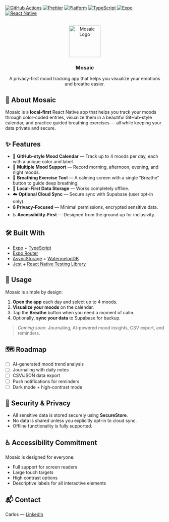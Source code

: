 <!-- PROJECT SHIELDS -->
<!-- Replace `your_username` and `your_repo` with your GitHub username/repo -->

[![GitHub Actions][actions-shield]][actions-url]
[![Prettier][prettier-shield]][prettier-url]
[![Platform][platform-shield]][platform-url]
[![TypeScript][typescript-shield]][typescript-url]
[![Expo][expo-shield]][expo-url]
[![React Native][react-native-shield]][react-native-url]

<br />
<div align="center">
  <a href="https://github.com/Ceejaymar/mosaic">
    <!-- Replace with your logo path -->
    <img src="images/logo.png" alt="Mosaic Logo" width="100" height="100">
  </a>

  <h3 align="center">Mosaic</h3>
  <p align="center">
    A privacy-first mood tracking app that helps you visualize your emotions and breathe easier.
    <br />
    <!-- <a href="#about-the-project"><strong>Explore the docs »</strong></a>
    <br />
    <br />
    <a href="#usage">View Demo</a>
    ·
    <a href="https://github.com/your_username/your_repo/issues/new?labels=bug&template=bug-report---.md">Report Bug</a>
    ·
    <a href="https://github.com/your_username/your_repo/issues/new?labels=enhancement&template=feature-request---.md">Request Feature</a> -->
  </p>
</div>

## 📌 About Mosaic

<!-- ![Product Screenshot][product-screenshot] -->

Mosaic is a **local-first** React Native app that helps you track your moods through color-coded entries, visualize them in a beautiful GitHub-style calendar, and practice guided breathing exercises — all while keeping your data private and secure.

## ✨ Features

- 🎨 **GitHub-style Mood Calendar** — Track up to 4 moods per day, each with a unique color and label.
- 🌈 **Multiple Mood Support** — Record morning, afternoon, evening, and night moods.
- 🧘 **Breathing Exercise Tool** — A calming screen with a single “Breathe” button to guide deep breathing.
- 📅 **Local-First Data Storage** — Works completely offline.
- ☁️ **Optional Cloud Sync** — Secure sync with Supabase (user opt-in only).
- 🔒 **Privacy-Focused** — Minimal permissions, encrypted sensitive data.
- ♿ **Accessibility-First** — Designed from the ground up for inclusivity.

## 🛠️ Built With

- [Expo](https://expo.dev/) + [TypeScript](https://www.typescriptlang.org/)
- [Expo Router](https://expo.github.io/router/)
  <!-- - [NativeWind](https://www.nativewind.dev/) + NativeWind UI -->
  <!-- - [Moti](https://moti.fyi/) animations -->
  <!-- - [Zustand](https://zustand-demo.pmnd.rs/) for state management -->
- [AsyncStorage](https://react-native-async-storage.github.io/async-storage/) + [WatermelonDB](https://nozbe.github.io/WatermelonDB/)
  <!-- - [Supabase](https://supabase.com/) for optional cloud sync -->
  <!-- - [RevenueCat](https://www.revenuecat.com/) for monetization -->
- [Jest](https://jestjs.io/) + [React Native Testing Library](https://callstack.github.io/react-native-testing-library/)
<!-- - [Maestro](https://maestro.mobile.dev/) for E2E testing -->

## 📲 Usage

Mosaic is simple by design:

1. **Open the app** each day and select up to 4 moods.
2. **Visualize your moods** on the calendar.
3. Tap the **Breathe** button when you need a moment of calm.
4. Optionally, **sync your data** to Supabase for backup.

<!-- ![Usage GIF][usage-gif] -->

> _Coming soon_: Journaling, AI-powered mood insights, CSV export, and reminders.

## 🗺️ Roadmap

- [ ] AI-generated mood trend analysis
- [ ] Journaling with daily notes
- [ ] CSV/JSON data export
- [ ] Push notifications for reminders
- [ ] Dark mode + high-contrast mode

## 🔐 Security & Privacy

- All sensitive data is stored securely using **SecureStore**.
- No data is shared unless you explicitly opt-in to cloud sync.
- Offline functionality is fully supported.

## ♿ Accessibility Commitment

Mosaic is designed for everyone:

- Full support for screen readers
- Large touch targets
- High contrast options
- Descriptive labels for all interactive elements

## 📬 Contact

Carlos — [LinkedIn](https://www.linkedin.com/in/carmart/)

<!-- Project Link: [https://github.com/your_username/your_repo](https://github.com/your_username/your_repo) -->

[forks-shield]: https://img.shields.io/github/forks/your_username/your_repo.svg?style=for-the-badge
[forks-url]: https://github.com/your_username/your_repo/network/members
[stars-shield]: https://img.shields.io/github/stars/
[expo-shield]: https://img.shields.io/badge/Expo-000?style=for-the-badge&logo=expo&logoColor=fff
[expo-url]: https://expo.dev/
[react-native-shield]: https://img.shields.io/badge/React_Native-20232A?style=for-the-badge&logo=react&logoColor=61DAFB
[react-native-url]: https://reactnative.dev/
[typescript-shield]: https://img.shields.io/badge/TypeScript-007ACC?style=for-the-badge&logo=typescript&logoColor=white
[typescript-url]: https://www.typescriptlang.org/
[actions-shield]: https://img.shields.io/github/actions/workflow/status/your_username/your_repo/run-tests.yml?style=for-the-badge
[actions-url]: https://github.com/your_username/your_repo/actions
[prettier-shield]: https://img.shields.io/badge/Code_Style-Prettier-F7B93E?style=for-the-badge&logo=prettier&logoColor=fff
[prettier-url]: https://prettier.io/
[platform-shield]: https://img.shields.io/badge/Platform-iOS%20%7C%20Android-blue?style=for-the-badge&logo=apple&logoColor=white&logo=android&color=3DDC84
[platform-url]: https://reactnative.dev/
[product-screenshot]: images/screenshot.png
[usage-gif]: images/usage.gif
